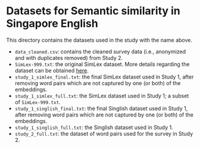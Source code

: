 # Datasets for Semantic similarity in Singapore English

This directory contains the datasets used in the study with the name above.

- `data_cleaned.csv`: contains the cleaned survey data (i.e., anonymized and with duplicates removed) from Study 2.
- `SimLex-999.txt`: the original SimLex dataset. More details regarding the dataset can be obtained [here](https://fh295.github.io/simlex.html).
- `study_1_simlex_final.txt`: the final SimLex dataset used in Study 1, after removing word pairs which are not captured by one (or both) of the embeddings.
- `study_1_simlex_full.txt`: the SimLex dataset used in Study 1; a subset of `SimLex-999.txt`.
- `study_1_singlish_final.txt`: the final Singlish dataset used in Study 1, after removing word pairs which are not captured by one (or both) of the embeddings.
- `study_1_singlish_full.txt`: the Singlish dataset used in Study 1.
- `study_2_full.txt`: the dataset of word pairs used for the survey in Study 2.
